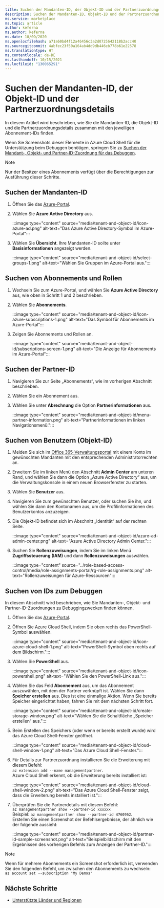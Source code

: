 ```yaml
---
title: Suchen der Mandanten-ID, der Objekt-ID und der Partnerzuordnungsdetails in Azure Marketplace
description: Suchen der Mandanten-ID, Objekt-ID und der Partnerzuordnungsdetails einer Abonnement-ID im Azure Marketplace.
ms.service: marketplace
ms.topic: article
author: keferna
ms.author: keferna
ms.date: 10/09/2020
ms.openlocfilehash: a71a60bd4f12a46456c3a2d0725642118b2acc40
ms.sourcegitcommit: 4abfec23f50a164ab4dd9db446eb778b61e22578
ms.translationtype: HT
ms.contentlocale: de-DE
ms.lasthandoff: 10/15/2021
ms.locfileid: "130065291"
---
```

# <a name="find-tenant-id-object-id-and-partner-association-details"></a>Suchen der Mandanten-ID, der Objekt-ID und der Partnerzuordnungsdetails

In diesem Artikel wird beschrieben, wie Sie die Mandanten-ID, die Objekt-ID und die Partnerzuordnungsdetails zusammen mit den jeweiligen Abonnement-IDs finden.

Wenn Sie Screenshots dieser Elemente in Azure Cloud Shell für die Unterstützung beim Debuggen benötigen, springen Sie zu [Suchen der Mandant-, Objekt- und Partner-ID-Zuordnung für das Debuggen](#find-ids-for-debugging).

>[!Note]
> Nur der Besitzer eines Abonnements verfügt über die Berechtigungen zur Ausführung dieser Schritte.

## <a name="find-tenant-id"></a>Suchen der Mandanten-ID

1. Öffnen Sie das [Azure-Portal](https://ms.portal.azure.com/).
2. Wählen Sie **Azure Active Directory** aus.

    :::image type="content" source="media/tenant-and-object-id/icon-azure-ad.png" alt-text="Das Azure Active Directory-Symbol im Azure-Portal":::

3. Wählen Sie **Übersicht**. Ihre Mandanten-ID sollte unter **Basisinformationen** angezeigt werden.

    :::image type="content" source="media/tenant-and-object-id/select-groups-1.png" alt-text="Wählen Sie Gruppen im Azure-Portal aus.":::

## <a name="find-subscriptions-and-roles"></a>Suchen von Abonnements und Rollen

1. Wechseln Sie zum Azure-Portal, und wählen Sie **Azure Active Directory** aus, wie oben in Schritt 1 und 2 beschrieben.
2. Wählen Sie **Abonnements**.

    :::image type="content" source="media/tenant-and-object-id/icon-azure-subscriptions-1.png" alt-text="Das Symbol für Abonnements im Azure-Portal":::

3. Zeigen Sie Abonnements und Rollen an.

    :::image type="content" source="media/tenant-and-object-id/subscriptions-screen-1.png" alt-text="Die Anzeige für Abonnements im Azure-Portal":::

## <a name="find-partner-id"></a>Suchen der Partner-ID

1. Navigieren Sie zur Seite „Abonnements“, wie im vorherigen Abschnitt beschrieben.
2. Wählen Sie ein Abonnement aus.
3. Wählen Sie unter **Abrechnung** die Option **Partnerinformationen** aus.

    :::image type="content" source="media/tenant-and-object-id/menu-partner-information.png" alt-text="Partnerinformationen im linken Navigationsmenü.":::

## <a name="find-user-object-id"></a>Suchen von Benutzern (Objekt-ID)

1. Melden Sie sich im [Office 365-Verwaltungsportal](https://portal.office.com/adminportal/home) mit einem Konto im gewünschten Mandanten mit den entsprechenden Administratorrechten an.
2. Erweitern Sie im linken Menü den Abschnitt **Admin Center** am unteren Rand, und wählen Sie dann die Option „Azure Active Directory“ aus, um die Verwaltungskonsole in einem neuen Browserfenster zu starten.
3. Wählen Sie **Benutzer** aus.
4. Navigieren Sie zum gewünschten Benutzer, oder suchen Sie ihn, und wählen Sie dann den Kontonamen aus, um die Profilinformationen des Benutzerkontos anzuzeigen.
5. Die Objekt-ID befindet sich im Abschnitt „Identität“ auf der rechten Seite.

    :::image type="content" source="media/tenant-and-object-id/azure-ad-admin-center.png" alt-text="Azure Active Directory Admin Center.":::

6. Suchen Sie **Rollenzuweisungen**, indem Sie im linken Menü **Zugriffssteuerung (IAM)** und dann **Rollenzuweisungen** auswählen.

    :::image type="content" source="../role-based-access-control/media/role-assignments-portal/rg-role-assignments.png" alt-text="Rollenzuweisungen für Azure-Ressourcen":::


## <a name="find-ids-for-debugging"></a>Suchen von IDs zum Debuggen

In diesem Abschnitt wird beschrieben, wie Sie Mandanten-, Objekt- und Partner-ID-Zuordnungen zu Debuggingzwecken finden können.

1. Öffnen Sie das [Azure-Portal](https://ms.portal.azure.com/).
2. Öffnen Sie Azure Cloud Shell, indem Sie oben rechts das PowerShell-Symbol auswählen.

    :::image type="content" source="media/tenant-and-object-id/icon-azure-cloud-shell-1.png" alt-text="PowerShell-Symbol oben rechts auf dem Bildschirm.":::

3. Wählen Sie **PowerShell** aus.

    :::image type="content" source="media/tenant-and-object-id/icon-powershell.png" alt-text="Wählen Sie den PowerShell-Link aus.":::

4. Wählen Sie das Feld **Abonnement** aus, um das Abonnement auszuwählen, mit dem der Partner verknüpft ist. Wählen Sie dann **Speicher erstellen** aus. Dies ist eine einmalige Aktion. Wenn Sie bereits Speicher eingerichtet haben, fahren Sie mit dem nächsten Schritt fort.

    :::image type="content" source="media/tenant-and-object-id/create-storage-window.png" alt-text="Wählen Sie die Schaltfläche „Speicher erstellen“ aus.":::

5. Beim Erstellen des Speichers (oder wenn er bereits erstellt wurde) wird das Azure Cloud Shell-Fenster geöffnet.

    :::image type="content" source="media/tenant-and-object-id/cloud-shell-window-1.png" alt-text="Das Azure Cloud Shell-Fenster.":::

6. Für Details zur Partnerzuordnung installieren Sie die Erweiterung mit diesem Befehl:<br>`az extension add --name managementpartner`.<br>Azure Cloud Shell erkennt, ob die Erweiterung bereits installiert ist:

    :::image type="content" source="media/tenant-and-object-id/cloud-shell-window-2.png" alt-text="Das Azure Cloud Shell-Fenster zeigt, dass die Erweiterung bereits installiert ist.":::

7. Überprüfen Sie die Partnerdetails mit diesem Befehl:<br>`az managementpartner show --partner-id xxxxxx`<br>Beispiel: `az managementpartner show --partner-id 4760962`.<br>Erstellen Sie einen Screenshot der Befehlsergebnisse, der ähnlich wie der folgende aussieht:

    :::image type="content" source="media/tenant-and-object-id/partner-id-sample-screenshot.png" alt-text="Beispielbildschirm mit den Ergebnissen des vorherigen Befehls zum Anzeigen der Partner-ID.":::

>[!NOTE]
>Wenn für mehrere Abonnements ein Screenshot erforderlich ist, verwenden Sie den folgenden Befehl, um zwischen den Abonnements zu wechseln:<br>`az account set --subscription "My Demos"`

## <a name="next-steps"></a>Nächste Schritte

- [Unterstützte Länder und Regionen](sell-from-countries.md)